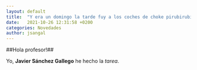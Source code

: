 ```yaml
---
layout: default
title:  "Y era un domingo la tarde fuy a los coches de choke pirubirubirubiiiii"
date:   2021-10-26 12:31:58 +0200
categories: Novedades
author: jsangal
---
```

##Hola profesor!##

Yo, **Javier Sánchez Gallego** he hecho la _tarea_.

